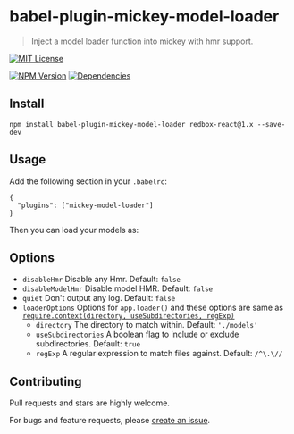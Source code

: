 # babel-plugin-mickey-model-loader

> Inject a model loader function into mickey with hmr support.

[![MIT License](https://img.shields.io/badge/license-MIT_License-green.svg?style=flat-square)](https://github.com/mickey/babel-plugin-mickey-model-loader/blob/master/LICENSE)

[![NPM Version](https://img.shields.io/npm/v/babel-plugin-mickey-model-loader.svg?style=flat-square)](https://www.npmjs.com/package/babel-plugin-mickey-model-loader)
[![Dependencies](https://david-dm.org/mickey/babel-plugin-mickey-model-loader/status.svg)](https://david-dm.org/mickey/babel-plugin-mickey-model-loader)

## Install

```
npm install babel-plugin-mickey-model-loader redbox-react@1.x --save-dev
```

## Usage

Add the following section in your `.babelrc`:

```
{
  "plugins": ["mickey-model-loader"]
}
```

Then you can load your models as:

## Options

 - `disableHmr` Disable any Hmr. Default: `false`
 - `disableModelHmr` Disable model HMR. Default: `false`
 - `quiet` Don't output any log. Default: `false`
 - `loaderOptions` Options for `app.loader()` and these options are same as [`require.context(directory, useSubdirectories, regExp)`](https://webpack.github.io/docs/context.html#require-context)
    - `directory` The directory to match within. Default: `'./models'`
    - `useSubdirectories` A boolean flag to include or exclude subdirectories. Default: `true`
    - `regExp` A regular expression to match files against. Default: `/^\.\//`


## Contributing

Pull requests and stars are highly welcome.

For bugs and feature requests, please [create an issue](https://github.com/mickey/babel-plugin-mickey-model-loader/issues/new).